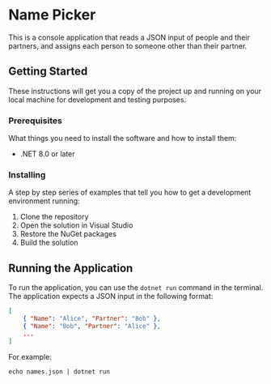 # Name Picker

This is a console application that reads a JSON input of people and their partners, and assigns each person to someone other than their partner.

## Getting Started

These instructions will get you a copy of the project up and running on your local machine for development and testing purposes.

### Prerequisites

What things you need to install the software and how to install them:

- .NET 8.0 or later

### Installing

A step by step series of examples that tell you how to get a development environment running:

1. Clone the repository
2. Open the solution in Visual Studio
3. Restore the NuGet packages
4. Build the solution

## Running the Application

To run the application, you can use the `dotnet run` command in the terminal. The application expects a JSON input in the following format:

```json
[
    { "Name": "Alice", "Partner": "Bob" },
    { "Name": "Bob", "Partner": "Alice" },
    ...
]
```

For example:
```
echo names.json | dotnet run
```


